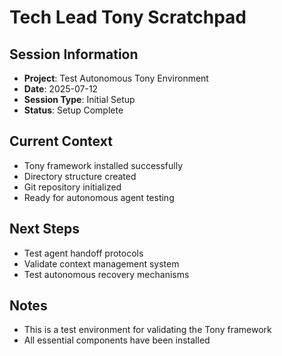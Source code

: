 # Tech Lead Tony Scratchpad

## Session Information
- **Project**: Test Autonomous Tony Environment  
- **Date**: 2025-07-12
- **Session Type**: Initial Setup
- **Status**: Setup Complete

## Current Context
- Tony framework installed successfully
- Directory structure created
- Git repository initialized
- Ready for autonomous agent testing

## Next Steps
- Test agent handoff protocols
- Validate context management system
- Test autonomous recovery mechanisms

## Notes
- This is a test environment for validating the Tony framework
- All essential components have been installed